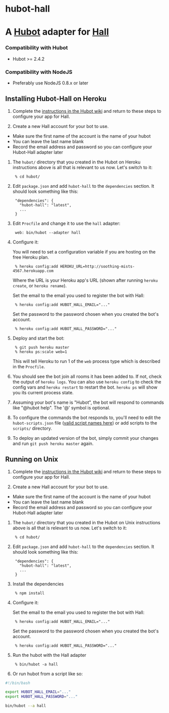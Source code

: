 hubot-hall
==========

# A [Hubot](https://github.com/github/hubot) adapter for [Hall](https://hall.com)

### Compatibility with Hubot

 * Hubot >= 2.4.2

### Compatibility with NodeJS

 * Preferably use NodeJS 0.8.x or later

## Installing Hubot-Hall on Heroku

1. Complete the [instructions in the Hubot wiki](https://github.com/github/hubot/wiki/Deploying-Hubot-onto-Heroku) and return to these steps to configure your app for Hall.

1. Create a new Hall account for your bot to use.
 * Make sure the first name of the account is the name of your hubot
 * You can leave the last name blank
 * Record the email address and password so you can configure your Hubot-Hall adapter later


1. The `hubot/` directory that you created in the Hubot on Heroku instructions above is all that is relevant to us now. Let's switch to it:

        % cd hubot/

1. Edit `package.json` and add `hubot-hall` to the `dependencies` section. It should look something like this:

        "dependencies": {
          "hubot-hall": "latest",
          ...
        }

1. Edit `Procfile` and change it to use the `hall` adapter:

        web: bin/hubot --adapter hall

1. Configure it:

      You will need to set a configuration variable if you are hosting on the free Heroku plan.

        % heroku config:add HEROKU_URL=http://soothing-mists-4567.herokuapp.com

      Where the URL is your Heroku app's URL (shown after running `heroku create`, or `heroku rename`).

      Set the email to the email you used to register the bot with Hall:

        % heroku config:add HUBOT_HALL_EMAIL="..."

      Set the password to the password chosen when you created the bot's account.

        % heroku config:add HUBOT_HALL_PASSWORD="..."

1. Deploy and start the bot:

        % git push heroku master
        % heroku ps:scale web=1

      This will tell Heroku to run 1 of the `web` process type which is described in the `Procfile`.

1. You should see the bot join all rooms it has been added to. If not, check the output of `heroku logs`. You can also use `heroku config` to check the config vars and `heroku restart` to restart the bot. `heroku ps` will show you its current process state.

1. Assuming your bot's name is "Hubot", the bot will respond to commands like "@hubot help".  The '@' symbol is optional.

1. To configure the commands the bot responds to, you'll need to edit the `hubot-scripts.json` file ([valid script names here](https://github.com/github/hubot-scripts/tree/master/src/scripts)) or add scripts to the `scripts/` directory.

1. To deploy an updated version of the bot, simply commit your changes and run `git push heroku master` again.

## Running on Unix

1. Complete the [instructions in the Hubot wiki](https://github.com/github/hubot/wiki/Deploying-Hubot-onto-Unix) and return to these steps to configure your app for Hall.

1. Create a new Hall account for your bot to use.
 * Make sure the first name of the account is the name of your hubot
 * You can leave the last name blank
 * Record the email address and password so you can configure your Hubot-Hall adapter later

1. The `hubot/` directory that you created in the Hubot on Unix instructions above is all that is relevant to us now. Let's switch to it:

        % cd hubot/

1. Edit `package.json` and add `hubot-hall` to the `dependencies` section. It should look something like this:

        "dependencies": {
          "hubot-hall": "latest",
          ...
        }

1. Install the dependencies

        % npm install

1. Configure it:

      Set the email to the email you used to register the bot with Hall:

        % heroku config:add HUBOT_HALL_EMAIL="..."

      Set the password to the password chosen when you created the bot's account.

        % heroku config:add HUBOT_HALL_PASSWORD="..."

1. Run the hubot with the Hall adapter

        % bin/hubot -a hall

1. Or run hubot from a script like so:

```bash
#!/bin/bash

export HUBOT_HALL_EMAIL="..."
export HUBOT_HALL_PASSWORD="..."

bin/hubot --a hall
```